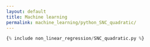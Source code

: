 ```yaml
---
layout: default
title: Machine learning
permalink: machine_learning/python_SNC_quadratic/
---
```


```python
{% include non_linear_regression/SNC_quadratic.py %}
```
